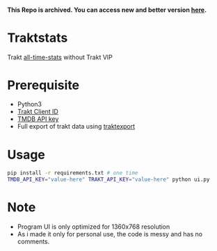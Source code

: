 #### This Repo is archived. You can access new and better version [here](https://github.com/Ahmedazim7804/trakt_vip_stats).

# Traktstats
Trakt [all-time-stats](https://blog.trakt.tv/all-time-year-in-review-f6f931e4461d) without Trakt VIP

# Prerequisite
* Python3
* [Trakt Client ID](https://trakt.tv/oauth/applications)
* [TMDB API key](https://www.themoviedb.org/settings/api)
* Full export of trakt data using [traktexport](https://github.com/seanbreckenridge/traktexport)

# Usage
```sh
pip install -r requirements.txt # one time
TMDB_API_KEY="value-here" TRAKT_API_KEY="value-here" python ui.py
```

# Note
* Program UI is only optimized for 1360x768 resolution
* As i made it only for personal use, the code is messy and has no comments.
